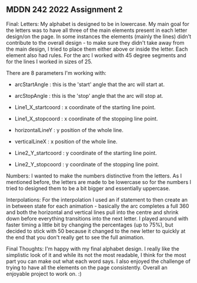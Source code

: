## MDDN 242 2022 Assignment 2

Final:
Letters:
My alphabet is designed to be in lowercase. My main goal for the letters was to have all three of the main elements present in each letter design/on the page. In some instances the elements (mainly the lines) didn't contribute to the overall design - to make sure they didn't take away from the main design, I tried to place them either above or inside the letter. Each element also had rules. For the arc I worked with 45 degree segments and for the lines I worked in sizes of 25.

There are 8 parameters I'm working with:
* arcStartAngle : this is the 'start' angle that the arc will start at.
* arcStopAngle : this is the 'stop' angle that the arc will stop at.

* Line1_X_startcoord : x coordinate of the starting line point.
* Line1_X_stopcoord : x coordinate of the stopping line point.
* horizontalLineY : y position of the whole line.

* verticalLineX : x position of the whole line.
* Line2_Y_startcoord : y coordinate of the starting line point.
* Line2_Y_stopcoord : y coordinate of the stopping line point.

Numbers:
I wanted to make the numbers distinctive from the letters. As I mentioned before, the letters are made to be lowercase so for the numbers I tried to designed them to be a bit bigger and essentially uppercase.

Interpolations:
For the interpolation I used an if statement to then create an in between state for each animation - basically the arc completes a full 360 and both the horizontal and vertical lines pull into the centre and shrink down before everything transitions into the next letter. I played around with faster timing a little bit by changing the percentages (up to 75%), but decided to stick with 50 because it changed to the new letter to quickly at the end that you don't really get to see the full animation.

Final Thoughts:
I'm happy with my final alphabet design. I really like the simplistic look of it and while its not the most readable, I think for the most part you can make out what each word says. I also enjoyed the challenge of trying to have all the elements on the page consistently. Overall an enjoyable project to work on. :)
